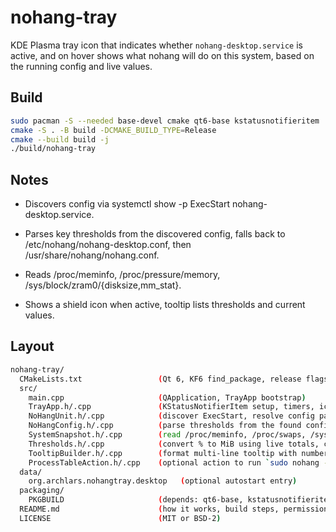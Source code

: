 <!-- ===== README.md ===== -->
# nohang-tray

KDE Plasma tray icon that indicates whether `nohang-desktop.service` is active, and on hover shows what nohang will do on this system, based on the running config and live values.

## Build
```bash
sudo pacman -S --needed base-devel cmake qt6-base kstatusnotifieritem
cmake -S . -B build -DCMAKE_BUILD_TYPE=Release
cmake --build build -j
./build/nohang-tray
```
## Notes

* Discovers config via systemctl show -p ExecStart nohang-desktop.service.

* Parses key thresholds from the discovered config, falls back to /etc/nohang/nohang-desktop.conf, then /usr/share/nohang/nohang.conf.

* Reads /proc/meminfo, /proc/pressure/memory, /sys/block/zram0/{disksize,mm_stat}.

* Shows a shield icon when active, tooltip lists thresholds and current values.


## Layout

```bash
nohang-tray/
  CMakeLists.txt                 (Qt 6, KF6 find_package, release flags)
  src/
    main.cpp                     (QApplication, TrayApp bootstrap)
    TrayApp.h/.cpp               (KStatusNotifierItem setup, timers, icon)
    NoHangUnit.h/.cpp            (discover ExecStart, resolve config path, isActive)
    NoHangConfig.h/.cpp          (parse thresholds from the found config, fallback to /usr/share defaults)
    SystemSnapshot.h/.cpp        (read /proc/meminfo, /proc/swaps, /sys/block/zram0/*, /proc/pressure/memory)
    Thresholds.h/.cpp            (convert % to MiB using live totals, compare current vs thresholds)
    TooltipBuilder.h/.cpp        (format multi-line tooltip with numbers and explanations)
    ProcessTableAction.h/.cpp    (optional action to run `sudo nohang --tasks -c <cfg>` in a viewer)
  data/
    org.archlars.nohangtray.desktop   (optional autostart entry)
  packaging/
    PKGBUILD                     (depends: qt6-base, kstatusnotifieritem)
  README.md                      (how it works, build steps, permissions)
  LICENSE                        (MIT or BSD-2)
```
